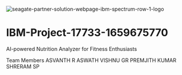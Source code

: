 ![seagate-partner-solution-webpage-ibm-spectrum-row-1-logo](https://user-images.githubusercontent.com/53990315/195641578-c6d7f368-fde2-4230-8e4f-7f65ed62c961.png)

# IBM-Project-17733-1659675770
AI-powered Nutrition Analyzer for Fitness Enthusiasts

Team Members
 ASVANTH R
 ASWATH VISHNU GR
 PREMJITH KUMAR 
 SHRERAM SP
